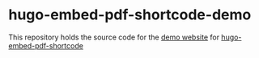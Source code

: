 # hugo-embed-pdf-shortcode-demo
This repository holds the source code for the [demo website](https://hugo-embed-pdf.netlify.app/) for [hugo-embed-pdf-shortcode](https://github.com/anvithks/hugo-embed-pdf-shortcode)

